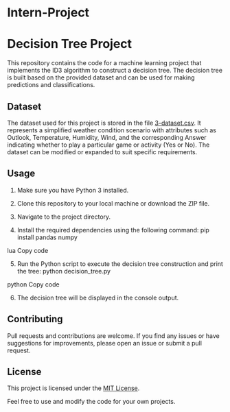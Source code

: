 # Intern-Project
# Decision Tree Project

This repository contains the code for a machine learning project that implements the ID3 algorithm to construct a decision tree. The decision tree is built based on the provided dataset and can be used for making predictions and classifications.

## Dataset

The dataset used for this project is stored in the file [3-dataset.csv](3-dataset.csv). It represents a simplified weather condition scenario with attributes such as Outlook, Temperature, Humidity, Wind, and the corresponding Answer indicating whether to play a particular game or activity (Yes or No). The dataset can be modified or expanded to suit specific requirements.

## Usage

1. Make sure you have Python 3 installed.

2. Clone this repository to your local machine or download the ZIP file.

3. Navigate to the project directory.

4. Install the required dependencies using the following command:
pip install pandas numpy

lua
Copy code

5. Run the Python script to execute the decision tree construction and print the tree:
python decision_tree.py

python
Copy code

6. The decision tree will be displayed in the console output.

## Contributing

Pull requests and contributions are welcome. If you find any issues or have suggestions for improvements, please open an issue or submit a pull request.

## License

This project is licensed under the [MIT License](LICENSE).

Feel free to use and modify the code for your own projects.
